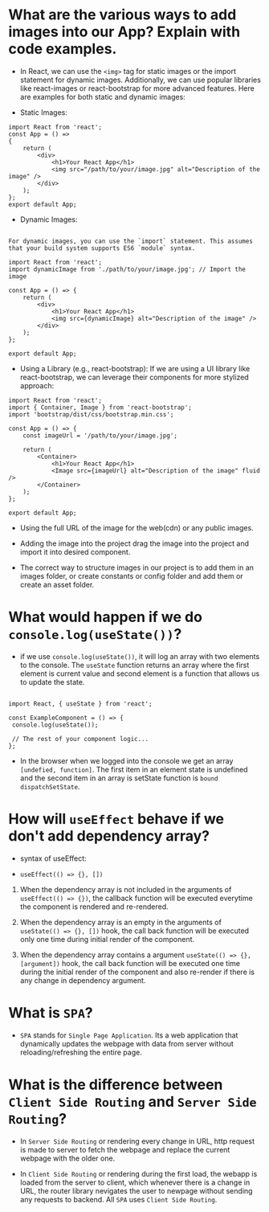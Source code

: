 # What are the various ways to add images into our App? Explain with code examples.

- In React, we can use the `<img>` tag for static images or the import statement for dynamic images. Additionally, we can use popular libraries like react-images or react-bootstrap for more advanced features. Here are examples for both static and dynamic images:

- Static Images:

```react
import React from 'react';
const App = () =>
{
    return (
        <div>
            <h1>Your React App</h1>
            <img src="/path/to/your/image.jpg" alt="Description of the image" />
        </div>
    );
};
export default App;
```

- Dynamic Images:

```react

For dynamic images, you can use the `import` statement. This assumes that your build system supports ES6 `module` syntax.

import React from 'react';
import dynamicImage from './path/to/your/image.jpg'; // Import the image

const App = () => {
    return (
        <div>
            <h1>Your React App</h1>
            <img src={dynamicImage} alt="Description of the image" />
        </div>
    );
};

export default App;
```

- Using a Library (e.g., react-bootstrap): If we are using a UI library like react-bootstrap, we can leverage their components for more stylized approach:

```react
import React from 'react';
import { Container, Image } from 'react-bootstrap';
import 'bootstrap/dist/css/bootstrap.min.css';

const App = () => {
    const imageUrl = '/path/to/your/image.jpg';

    return (
        <Container>
            <h1>Your React App</h1>
            <Image src={imageUrl} alt="Description of the image" fluid />
        </Container>
    );
};

export default App;
```

- Using the full URL of the image for the web(cdn) or any public images.

- Adding the image into the project drag the image into the project and import it into desired component.

- The correct way to structure images in our project is to add them in an images folder, or create constants or config folder and add them or create an asset folder.

# What would happen if we do `console.log(useState())`?

- if we use `console.log(useState())`, it will log an array with two elements to the console. The `useState` function returns an array where the first element is current value and second element is a function that allows us to update the state.

```react

import React, { useState } from 'react';

const ExampleComponent = () => {
 console.log(useState());

 // The rest of your component logic...
};
```

- In the browser when we logged into the console we get an array `[undefied, function]`. The first item in an element state is undefined and the second item in an array is setState function is `bound dispatchSetState`.

# How will `useEffect` behave if we don't add dependency array?

- syntax of useEffect:

- `useEffect(() => {}, [])`

1. When the dependency array is not included in the arguments of `useEffect(() => {})`, the callback function will be executed everytime the component is rendered and re-rendered.

2. When the dependency array is an empty in the arguments of `useState(() => {}, [])` hook, the call back function will be executed only one time during initial render of the component.

3. When the dependency array contains a argument `useState(() => {}, [argument])` hook, the call back function will be executed one time during the initial render of the component and also re-render if there is any change in dependency argument.

# What is `SPA`?

- `SPA` stands for `Single Page Application`. Its a web application that dynamically updates the webpage with data from server without reloading/refreshing the entire page.

# What is the difference between `Client Side Routing` and `Server Side Routing`?

- In `Server Side Routing` or rendering every change in URL, http request is made to server to fetch the webpage and replace the current webpage with the older one.

- In `Client Side Routing` or rendering during the first load, the webapp is loaded from the server to client, which whenever there is a change in URL, the router library nevigates the user to newpage without sending any requests to backend. All `SPA` uses `Client Side Routing`.
